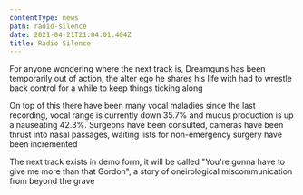 ```yaml
---
contentType: news
path: radio-silence
date: 2021-04-21T21:04:01.404Z
title: Radio Silence
---
```

For anyone wondering where the next track is, Dreamguns has been temporarily out of action, the alter ego he shares his life with had to wrestle back control for a while to keep things ticking along

On top of this there have been many vocal maladies since the last recording, vocal range is currently down 35.7% and mucus production is up a nauseating 42.3%. Surgeons have been consulted, cameras have been thrust into nasal passages, waiting lists for non-emergency surgery have been incremented

The next track exists in demo form, it will be called "You're gonna have to give me more than that Gordon", a story of oneirological miscommunication from beyond the grave